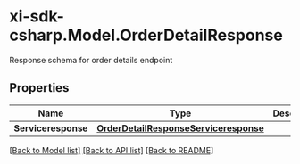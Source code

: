 # xi-sdk-csharp.Model.OrderDetailResponse
Response schema for order details endpoint

## Properties

Name | Type | Description | Notes
------------ | ------------- | ------------- | -------------
**Serviceresponse** | [**OrderDetailResponseServiceresponse**](OrderDetailResponseServiceresponse.md) |  | [optional] 

[[Back to Model list]](../README.md#documentation-for-models) [[Back to API list]](../README.md#documentation-for-api-endpoints) [[Back to README]](../README.md)

